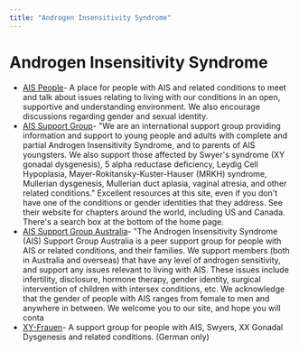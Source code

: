 ```yaml
---
title: "Androgen Insensitivity Syndrome"
---
```


# Androgen Insensitivity Syndrome

*   [AIS People][1]\- A place for people with AIS and related conditions to meet and talk about issues relating to living with our conditions in an open, supportive and understanding environment. We also encourage discussions regarding gender and sexual identity.
*   [AIS Support Group][2]\- "We are an international support group providing information and support to young people and adults with complete and partial Androgen Insensitivity Syndrome, and to parents of AIS youngsters. We also support those affected by Swyer's syndrome (XY gonadal dysgenesis), 5 alpha reductase deficiency, Leydig Cell Hypoplasia, Mayer-Rokitansky-Kuster-Hauser (MRKH) syndrome, Mullerian dysgenesis, Mullerian duct aplasia, vaginal atresia, and other related conditions." Excellent resources at this site, even if you don't have one of the conditions or gender identities that they address. See their website for chapters around the world, including US and Canada. There's a search box at the bottom of the home page.
*   [AIS Support Group Australia][3]\- "The Androgen Insensitivity Syndrome (AIS) Support Group Australia is a peer support group for people with AIS or related conditions, and their families. We support members (both in Australia and overseas) that have any level of androgen sensitivity, and support any issues relevant to living with AIS. These issues include infertility, disclosure, hormone therapy, gender identity, surgical intervention of children with intersex conditions, etc. We acknowledge that the gender of people with AIS ranges from female to men and anywhere in between. We welcome you to our site, and hope you will conta
*   [XY-Frauen][4]\- A support group for people with AIS, Swyers, XX Gonadal Dysgenesis and related conditions. (German only)


[1]: /node/537
[2]: /support/aissg
[3]: /node/536
[4]: /node/986
